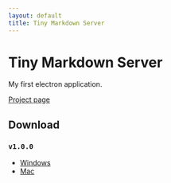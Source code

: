 ```yaml
---
layout: default
title: Tiny Markdown Server
---
```

# Tiny Markdown Server

My first electron application.

[Project page](https://github.com/smori1983/tiny-markdown-server)

## Download

### `v1.0.0`

- [Windows][release_win]
- [Mac][release_mac]

[release_win]: https://github.com/smori1983/smori1983.github.io/raw/tms_1.0.0/TinyMarkdownServer-1.0.0-win.zip
[release_mac]: https://github.com/smori1983/smori1983.github.io/raw/tms_1.0.0/TinyMarkdownServer-1.0.0-mac.zip
